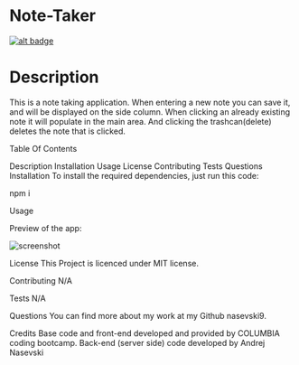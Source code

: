 # Note-Taker

[![alt badge](https://img.shields.io/badge/licence-MIT-blue)](https://opensource.org/license/mit/)

# Description

This is a note taking application. When entering a new note you can save it, and will be displayed on the side column. When clicking an already existing note it will populate in the main area. And clicking the trashcan(delete) deletes the note that is clicked.

Table Of Contents

Description
Installation
Usage
License
Contributing
Tests
Questions
Installation
To install the required dependencies, just run this code:

npm i

Usage

Preview of the app:

![screenshot](https://github.com/nasevski9/Note-Taker/assets/140076217/fa55d3a0-a8e1-4119-b363-22147a45cb00)


License
This Project is licenced under MIT license.

Contributing
N/A

Tests
N/A

Questions
You can find more about my work at my Github nasevski9.

Credits
Base code and front-end developed and provided by COLUMBIA coding bootcamp. Back-end (server side) code developed by Andrej Nasevski
